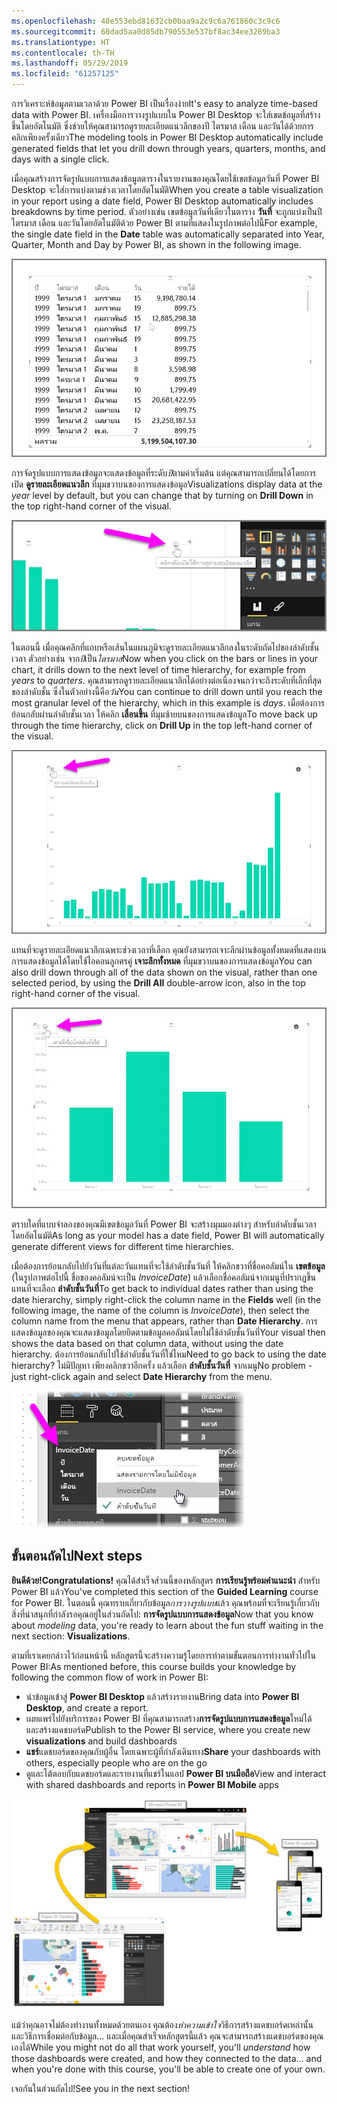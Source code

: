 ```yaml
---
ms.openlocfilehash: 48e553ebd81632cb0baa9a2c9c6a761860c3c9c6
ms.sourcegitcommit: 60dad5aa0d85db790553e537bf8ac34ee3289ba3
ms.translationtype: HT
ms.contentlocale: th-TH
ms.lasthandoff: 05/29/2019
ms.locfileid: "61257125"
---
```

<span data-ttu-id="9936d-101">การวิเคราะห์ข้อมูลตามเวลาด้วย Power BI เป็นเรื่องง่าย</span><span class="sxs-lookup"><span data-stu-id="9936d-101">It's easy to analyze time-based data with Power BI.</span></span> <span data-ttu-id="9936d-102">เครื่องมือการวางรูปแบบใน Power BI Desktop จะใส่เขตข้อมูลที่สร้างขึ้นโดยอัตโนมัติ ซึ่งช่วยให้คุณสามารถดูรายละเอียดแนวลึกของปี ไตรมาส เดือน และวันได้ด้วยการคลิกเพียงครั้งเดียว</span><span class="sxs-lookup"><span data-stu-id="9936d-102">The modeling tools in Power BI Desktop automatically include generated fields that let you drill down through years, quarters, months, and days with a single click.</span></span>  

<span data-ttu-id="9936d-103">เมื่อคุณสร้างการจัดรูปแบบการแสดงข้อมูลตารางในรายงานของคุณโดยใช้เขตข้อมูลวันที่ Power BI Desktop จะใส่การแบ่งตามช่วงเวลาโดยอัตโนมัติ</span><span class="sxs-lookup"><span data-stu-id="9936d-103">When you create a table visualization in your report using a date field, Power BI Desktop automatically includes breakdowns by time period.</span></span> <span data-ttu-id="9936d-104">ตัวอย่างเช่น เขตข้อมูลวันที่เดียวในตาราง **วันที่** จะถูกแบ่งเป็นปี ไตรมาส เดือน และวันโดยอัตโนมัติด้วย Power BI ตามที่แสดงในรูปภาพต่อไปนี้</span><span class="sxs-lookup"><span data-stu-id="9936d-104">For example, the single date field in the **Date** table was automatically separated into Year, Quarter, Month and Day by Power BI, as shown in the following image.</span></span>

![](media/2-6a-explore-time-based-data/2-6a_1.png)

<span data-ttu-id="9936d-105">การจัดรูปแบบการแสดงข้อมูลจะแสดงข้อมูลที่ระดับ*ปี*ตามค่าเริ่มต้น แต่คุณสามารถเปลี่ยนได้โดยการเปิด **ดูรายละเอียดแนวลึก** ที่มุมขวาบนของการแสดงข้อมูล</span><span class="sxs-lookup"><span data-stu-id="9936d-105">Visualizations display data at the *year* level by default, but you can change that by turning on **Drill Down** in the top right-hand corner of the visual.</span></span>

![](media/2-6a-explore-time-based-data/2-6a_2.png)

<span data-ttu-id="9936d-106">ในตอนนี้ เมื่อคุณคลิกที่แถบหรือเส้นในแผนภูมิจะดูรายละเอียดแนวลึกลงในระดับถัดไปของลำดับชั้นเวลา ตัวอย่างเช่น จาก*ปี*เป็น*ไตรมาส*</span><span class="sxs-lookup"><span data-stu-id="9936d-106">Now when you click on the bars or lines in your chart, it drills down to the next level of time hierarchy, for example from *years* to *quarters*.</span></span> <span data-ttu-id="9936d-107">คุณสามารถดูรายละเอียดแนวลึกได้อย่างต่อเนื่องจนกว่าจะถึงระดับที่เล็กที่สุดของลำดับชั้น ซึ่งในตัวอย่างนี้คือ*วัน*</span><span class="sxs-lookup"><span data-stu-id="9936d-107">You can continue to drill down until you reach the most granular level of the hierarchy, which in this example is *days*.</span></span> <span data-ttu-id="9936d-108">เมื่อต้องการย้อนกลับผ่านลำดับชั้นเวลา ให้คลิก **เลื่อนขึ้น** ที่มุมซ้ายบนของการแสดงข้อมูล</span><span class="sxs-lookup"><span data-stu-id="9936d-108">To move back up through the time hierarchy, click on **Drill Up** in the top left-hand corner of the visual.</span></span>

![](media/2-6a-explore-time-based-data/2-6a_3.png)

<span data-ttu-id="9936d-109">แทนที่จะดูรายละเอียดแนวลึกเฉพาะช่วงเวลาที่เลือก คุณยังสามารถเจาะลึกผ่านข้อมูลทั้งหมดที่แสดงบนการแสดงข้อมูลได้โดยใช้ไอคอนลูกศรคู่ **เจาะลึกทั้งหมด** ที่มุมขวาบนของการแสดงข้อมูล</span><span class="sxs-lookup"><span data-stu-id="9936d-109">You can also drill down through all of the data shown on the visual, rather than one selected period, by using the **Drill All** double-arrow icon, also in the top right-hand corner of the visual.</span></span>

![](media/2-6a-explore-time-based-data/2-6a_4.png)

<span data-ttu-id="9936d-110">ตราบใดที่แบบจำลองของคุณมีเขตข้อมูลวันที่ Power BI จะสร้างมุมมองต่างๆ สำหรับลำดับชั้นเวลาโดยอัตโนมัติ</span><span class="sxs-lookup"><span data-stu-id="9936d-110">As long as your model has a date field, Power BI will automatically generate different views for different time hierarchies.</span></span>

<span data-ttu-id="9936d-111">เมื่อต้องการย้อนกลับไปยังวันที่แต่ละวันแทนที่จะใช้ลำดับชั้นวันที่ ให้คลิกขวาที่ชื่อคอลัมน์ใน **เขตข้อมูล** (ในรูปภาพต่อไปนี้ ชื่อของคอลัมน์จะเป็น *InvoiceDate*) แล้วเลือกชื่อคอลัมน์จากเมนูที่ปรากฏขึ้น แทนที่จะเลือก **ลำดับชั้นวันที่**</span><span class="sxs-lookup"><span data-stu-id="9936d-111">To get back to individual dates rather than using the date hierarchy, simply right-click the column name in the **Fields** well (in the following image, the name of the column is *InvoiceDate*), then select the column name from the menu that appears, rather than **Date Hierarchy**.</span></span> <span data-ttu-id="9936d-112">การแสดงข้อมูลของคุณจะแสดงข้อมูลโดยยึดตามข้อมูลคอลัมน์โดยไม่ใช้ลำดับชั้นวันที่</span><span class="sxs-lookup"><span data-stu-id="9936d-112">Your visual then shows the data based on that column data, without using the date hierarchy.</span></span> <span data-ttu-id="9936d-113">ต้องการย้อนกลับไปใช้ลำดับชั้นวันที่ใช่ไหม</span><span class="sxs-lookup"><span data-stu-id="9936d-113">Need to go back to using the date hierarchy?</span></span> <span data-ttu-id="9936d-114">ไม่มีปัญหา เพียงคลิกขวาอีกครั้ง แล้วเลือก **ลำดับชั้นวันที่** จากเมนู</span><span class="sxs-lookup"><span data-stu-id="9936d-114">No problem - just right-click again and select **Date Hierarchy** from the menu.</span></span>

![](media/2-6a-explore-time-based-data/2-6a_5.png)

## <a name="next-steps"></a><span data-ttu-id="9936d-115">ขั้นตอนถัดไป</span><span class="sxs-lookup"><span data-stu-id="9936d-115">Next steps</span></span>
<span data-ttu-id="9936d-116">**ยินดีด้วย!**</span><span class="sxs-lookup"><span data-stu-id="9936d-116">**Congratulations!**</span></span> <span data-ttu-id="9936d-117">คุณได้สำเร็จส่วนนี้ของหลักสูตร **การเรียนรู้พร้อมคำแนะนำ** สำหรับ Power BI แล้ว</span><span class="sxs-lookup"><span data-stu-id="9936d-117">You've completed this section of the **Guided Learning** course for Power BI.</span></span> <span data-ttu-id="9936d-118">ในตอนนี้ คุณทราบเกี่ยวกับข้อมูล*การวางรูปแบบ*แล้ว คุณพร้อมที่จะเรียนรู้เกี่ยวกับสิ่งที่น่าสนุกที่กำลังรอคุณอยู่ในส่วนถัดไป:  **การจัดรูปแบบการแสดงข้อมูล**</span><span class="sxs-lookup"><span data-stu-id="9936d-118">Now that you know about *modeling* data, you're ready to learn about the fun stuff waiting in the next section: **Visualizations**.</span></span>

<span data-ttu-id="9936d-119">ตามที่เราเคยกล่าวไว้ก่อนหน้านี้ หลักสูตรนี้จะสร้างความรู้โดยการทำตามขั้นตอนการทำงานทั่วไปใน Power BI:</span><span class="sxs-lookup"><span data-stu-id="9936d-119">As mentioned before, this course builds your knowledge by following the common flow of work in Power BI:</span></span>

* <span data-ttu-id="9936d-120">นำข้อมูลเข้าสู่ **Power BI Desktop** แล้วสร้างรายงาน</span><span class="sxs-lookup"><span data-stu-id="9936d-120">Bring data into **Power BI Desktop**, and create a report.</span></span>
* <span data-ttu-id="9936d-121">เผยแพร่ไปยังบริการของ Power BI ที่คุณสามารถสร้าง**การจัดรูปแบบการแสดงข้อมูล**ใหม่ได้ และสร้างแดชบอร์ด</span><span class="sxs-lookup"><span data-stu-id="9936d-121">Publish to the Power BI service, where you create new **visualizations** and build dashboards</span></span>
* <span data-ttu-id="9936d-122">**แชร์**แดชบอร์ดของคุณกับผู้อื่น โดยเฉพาะผู้ที่กำลังเดินทาง</span><span class="sxs-lookup"><span data-stu-id="9936d-122">**Share** your dashboards with others, especially people who are on the go</span></span>
* <span data-ttu-id="9936d-123">ดูและโต้ตอบกับแดชบอร์ดและรายงานที่แชร์ในแอป **Power BI บนมือถือ**</span><span class="sxs-lookup"><span data-stu-id="9936d-123">View and interact with shared dashboards and reports in **Power BI Mobile** apps</span></span>

![](media/2-6a-explore-time-based-data/c0a1_1.png)

<span data-ttu-id="9936d-124">แม้ว่าคุณอาจไม่ต้องทำงานทั้งหมดด้วยตนเอง คุณต้อง*ทำความเข้าใจ*วิธีการสร้างแดชบอร์ดเหล่านั้น และวิธีการเชื่อมต่อกับข้อมูล... และเมื่อคุณสำเร็จหลักสูตรนี้แล้ว คุณจะสามารถสร้างแดชบอร์ดของคุณเองได้</span><span class="sxs-lookup"><span data-stu-id="9936d-124">While you might not do all that work yourself, you'll *understand* how those dashboards were created, and how they connected to the data... and when you're done with this course, you'll be able to create one of your own.</span></span>

<span data-ttu-id="9936d-125">เจอกันในส่วนถัดไป!</span><span class="sxs-lookup"><span data-stu-id="9936d-125">See you in the next section!</span></span>

